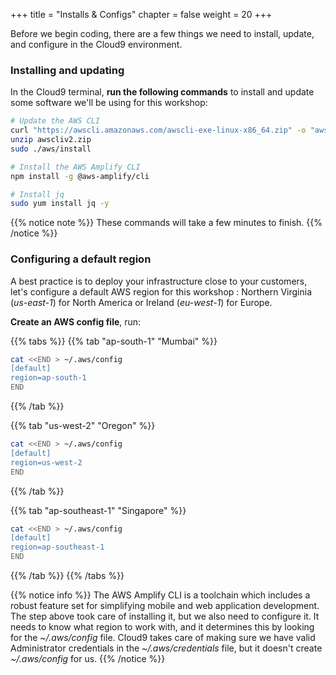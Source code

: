 +++
title = "Installs & Configs"
chapter = false
weight = 20
+++

Before we begin coding, there are a few things we need to install, update, and configure in the Cloud9 environment.

### Installing and updating

In the Cloud9 terminal, **run the following commands** to install and update some software we'll be using for this workshop:

```bash
# Update the AWS CLI
curl "https://awscli.amazonaws.com/awscli-exe-linux-x86_64.zip" -o "awscliv2.zip"
unzip awscliv2.zip
sudo ./aws/install

# Install the AWS Amplify CLI
npm install -g @aws-amplify/cli

# Install jq
sudo yum install jq -y

```

{{% notice note %}}
These commands will take a few minutes to finish.
{{% /notice %}}

### Configuring a default region 

A best practice is to deploy your infrastructure close to your customers, let's configure a default AWS region for this workshop : Northern Virginia (*us-east-1*) for North America or Ireland (*eu-west-1*) for Europe.

**Create an AWS config file**, run:

{{% tabs %}}
{{% tab "ap-south-1" "Mumbai" %}}
```bash
cat <<END > ~/.aws/config
[default]
region=ap-south-1
END
```
{{% /tab %}}

{{% tab "us-west-2" "Oregon" %}}
```bash
cat <<END > ~/.aws/config
[default]
region=us-west-2
END
```

{{% /tab %}}

{{% tab  "ap-southeast-1"  "Singapore" %}}
```bash
cat <<END > ~/.aws/config
[default]
region=ap-southeast-1
END
```
{{% /tab %}}
{{% /tabs %}}

{{% notice info %}}
The AWS Amplify CLI is a toolchain which includes a robust feature set for simplifying mobile and web application development. The step above took care of installing it, but we also need to configure it. It needs to know what region to work with, and it determines this by looking for the *~/.aws/config* file. Cloud9 takes care of making sure we have valid Administrator credentials in the *~/.aws/credentials* file, but it doesn't create *~/.aws/config* for us.
{{% /notice %}}